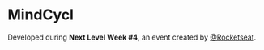 # MindCycl

Developed during <b>Next Level Week #4</b>, an event created by <a href="https://rocketseat.com.br/">@Rocketseat</a>.
